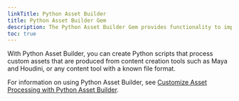 ```yaml
---
linkTitle: Python Asset Builder
title: Python Asset Builder Gem
description: The Python Asset Builder Gem provides functionality to implement custom asset builders in Python for Asset Processor.
toc: true
---
```


With Python Asset Builder, you can create Python scripts that process custom assets that are produced from content creation tools such as Maya and Houdini, or any content tool with a known file format.

For information on using Python Asset Builder, see [Customize Asset Processing with Python Asset Builder](/docs/user-guide/assets/builder).